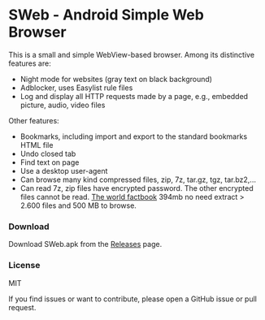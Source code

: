 # SWeb - Android Simple Web Browser

This is a small and simple WebView-based browser. Among its distinctive features are:

- Night mode for websites (gray text on black background)
- Adblocker, uses Easylist rule files
- Log and display all HTTP requests made by a page, e.g., embedded picture, audio, video files

Other features:
- Bookmarks, including import and export to the standard bookmarks HTML file
- Undo closed tab
- Find text on page
- Use a desktop user-agent
- Can browse many kind compressed files, zip, 7z, tar.gz, tgz, tar.bz2,...
- Can read 7z, zip files have encrypted password. The other encrypted files cannot be read. [The world factbook](https://www.cia.gov/the-world-factbook/about/archives/2021) 394mb no need extract > 2.600 files and 500 MB to browse.

### Download
Download SWeb.apk from the [Releases](https://github.com/PowerExplorer/sweb/releases/latest) page.

### License
MIT

If you find issues or want to contribute, please open a GitHub issue or pull request.
